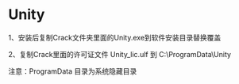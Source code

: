 # Unity
1、安装后复制Crack文件夹里面的Unity.exe到软件安装目录替换覆盖

2、复制Crack里面的许可证文件 Unity_lic.ulf 到 C:\ProgramData\Unity

注意：ProgramData 目录为系统隐藏目录
